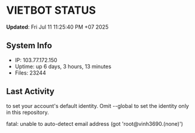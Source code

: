 # VIETBOT STATUS
**Updated**: Fri Jul 11 11:25:40 PM +07 2025

## System Info
- IP: 103.77.172.150
- Uptime: up 6 days, 3 hours, 13 minutes
- Files: 23244

## Last Activity

to set your account's default identity.
Omit --global to set the identity only in this repository.

fatal: unable to auto-detect email address (got 'root@vinh3690.(none)')

